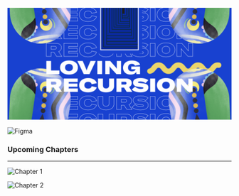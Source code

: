 ![Cover](./readme_images/hero.gif)

![Figma](./readme_images/figma_link.png)

### Upcoming Chapters
-----
![Chapter 1](./readme_images/2.png)

![Chapter 2](./readme_images/3.png)

